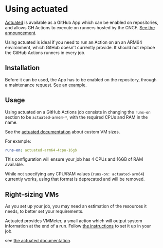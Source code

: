 # Using actuated

[Actuated](https://actuated.dev/) is available as a GitHub App which can be
enabled on repositories, and allows GH Actions to execute on runners hosted by
the CNCF. [See the announcement](https://actuated.dev/blog/arm-ci-cncf-ampere).

Using actuated is ideal if you need to run an Action on an an ARM64
environment, which GitHub doesn't currently provide.
It should not replace the GitHub Actions runners in every job.

## Installation

Before it can be used, the App has to be enabled on the repository, through a
maintenance request.  [See an
example](https://github.com/open-telemetry/community/issues/1954).

## Usage

Using actuated on a GitHub Actions job consists in changing the `runs-on`
section to be `actuated-arm64-*`, with the required CPUs and RAM in the name.

See the [actuated
documentation](https://docs.actuated.dev/examples/custom-vm-size/) about custom
VM sizes.

For example:

```yaml
runs-on: actuated-arm64-4cpu-16gb
```

This configuration will ensure your job has 4 CPUs and 16GB of RAM available.

While not specifying any CPU/RAM values (`runs-on: actuated-arm64`) currently
works, using that format is deprecated and will be removed.

## Right-sizing VMs

As you set up your job, you may need an estimation of the resources it needs,
to better set your requirements.

Actuated provides VMMeter, a small action which will output system information
at the end of a run.
Follow [the
instructions](https://gist.github.com/alexellis/1f33e581c75e11e161fe613c46180771)
to set it up in your job.

see [the actuated
documentation](https://actuated.dev/blog/right-sizing-vms-github-actions).
